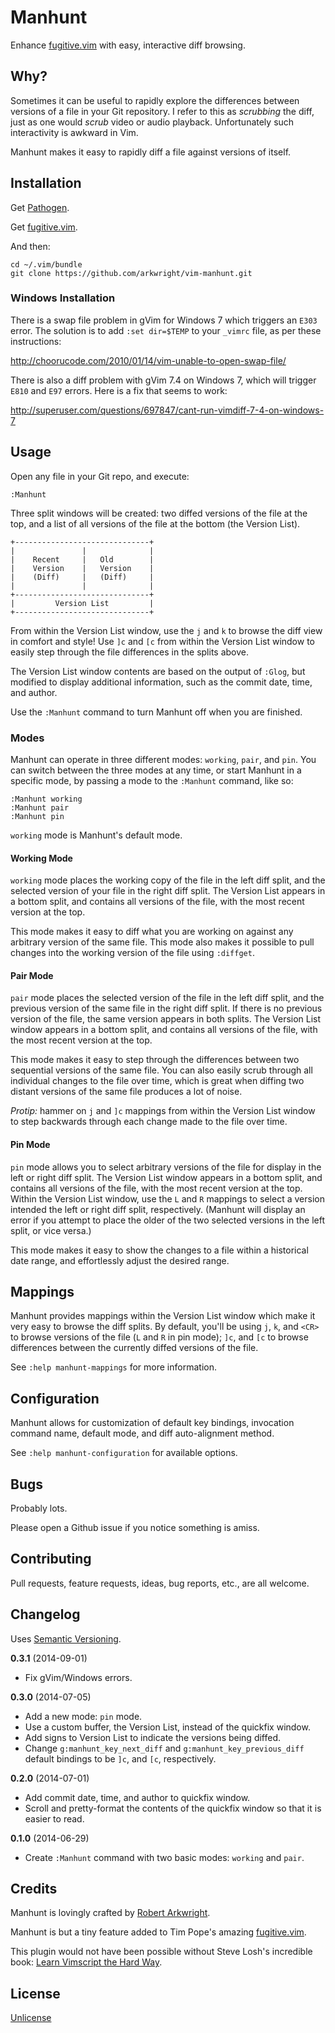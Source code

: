 # Manhunt

Enhance [fugitive.vim](https://github.com/tpope/vim-fugitive) with easy,
interactive diff browsing.

## Why?

Sometimes it can be useful to rapidly explore the differences between versions
of a file in your Git repository. I refer to this as _scrubbing_ the diff,
just as one would _scrub_ video or audio playback. Unfortunately such
interactivity is awkward in Vim.

Manhunt makes it easy to rapidly diff a file against versions of itself.

## Installation

Get [Pathogen](https://github.com/tpope/vim-pathogen).

Get [fugitive.vim](https://github.com/tpope/vim-fugitive).

And then:

    cd ~/.vim/bundle
    git clone https://github.com/arkwright/vim-manhunt.git

### Windows Installation

There is a swap file problem in gVim for Windows 7 which triggers an `E303`
error. The solution is to add `:set dir=$TEMP` to your `_vimrc` file, as per
these instructions:

http://choorucode.com/2010/01/14/vim-unable-to-open-swap-file/

There is also a diff problem with gVim 7.4 on Windows 7, which will trigger
`E810` and `E97` errors. Here is a fix that seems to work:

http://superuser.com/questions/697847/cant-run-vimdiff-7-4-on-windows-7

## Usage

Open any file in your Git repo, and execute:

    :Manhunt

Three split windows will be created: two diffed versions of the file at the
top, and a list of all versions of the file at the bottom (the Version List).

    +------------------------------+
    |               |              |
    |    Recent     |   Old        |
    |    Version    |   Version    |
    |    (Diff)     |   (Diff)     |
    |               |              |
    +------------------------------+
    |         Version List         |
    +------------------------------+

From within the Version List window, use the `j` and `k` to browse the diff
view in comfort and style! Use `]c` and `[c` from within the Version List
window to easily step through the file differences in the splits above.

The Version List window contents are based on the output of `:Glog`, but
modified to display additional information, such as the commit date, time, and
author.

Use the `:Manhunt` command to turn Manhunt off when you are finished.

### Modes

Manhunt can operate in three different modes: `working`, `pair`, and `pin`.
You can switch between the three modes at any time, or start Manhunt in a
specific mode, by passing a mode to the `:Manhunt` command, like so:

    :Manhunt working
    :Manhunt pair
    :Manhunt pin

`working` mode is Manhunt's default mode.

#### Working Mode

`working` mode places the working copy of the file in the left diff split, and
the selected version of your file in the right diff split. The Version List
appears in a bottom split, and contains all versions of the file, with the
most recent version at the top.

This mode makes it easy to diff what you are working on against any arbitrary
version of the same file. This mode also makes it possible to pull changes
into the working version of the file using `:diffget`.

#### Pair Mode

`pair` mode places the selected version of the file in the left diff split,
and the previous version of the same file in the right diff split. If there is
no previous version of the file, the same version appears in both splits. The
Version List window appears in a bottom split, and contains all versions of
the file, with the most recent version at the top.

This mode makes it easy to step through the differences between two sequential
versions of the same file. You can also easily scrub through all individual
changes to the file over time, which is great when diffing two distant
versions of the same file produces a lot of noise.

_Protip:_ hammer on `j` and `]c` mappings from within the Version List window
to step backwards through each change made to the file over time.

#### Pin Mode

`pin` mode allows you to select arbitrary versions of the file for display in
the left or right diff split. The Version List window appears in a bottom
split, and contains all versions of the file, with the most recent version at
the top. Within the Version List window, use the `L` and `R` mappings to
select a version intended the left or right diff split, respectively. (Manhunt
will display an error if you attempt to place the older of the two selected
versions in the left split, or vice versa.)

This mode makes it easy to show the changes to a file within a historical
date range, and effortlessly adjust the desired range.

## Mappings

Manhunt provides mappings within the Version List window which make it very
easy to browse the diff splits. By default, you'll be using `j`, `k`, and
`<CR>` to browse versions of the file (`L` and `R` in pin mode); `]c`, and
`[c` to browse differences between the currently diffed versions of the file.

See `:help manhunt-mappings` for more information.

## Configuration

Manhunt allows for customization of default key bindings, invocation command
name, default mode, and diff auto-alignment method.

See `:help manhunt-configuration` for available options.

## Bugs

Probably lots.

Please open a Github issue if you notice something is amiss.

## Contributing

Pull requests, feature requests, ideas, bug reports, etc., are all welcome.

## Changelog

Uses [Semantic Versioning](http://semver.org/).

**0.3.1** (2014-09-01)

* Fix gVim/Windows errors.

**0.3.0** (2014-07-05)

* Add a new mode: `pin` mode.
* Use a custom buffer, the Version List, instead of the quickfix window.
* Add signs to Version List to indicate the versions being diffed.
* Change `g:manhunt_key_next_diff` and `g:manhunt_key_previous_diff` default
  bindings to be `]c`, and `[c`, respectively.

**0.2.0** (2014-07-01)

* Add commit date, time, and author to quickfix window.
* Scroll and pretty-format the contents of the quickfix window so that it is
  easier to read.

**0.1.0** (2014-06-29)

* Create `:Manhunt` command with two basic modes: `working` and `pair`.

## Credits

Manhunt is lovingly crafted by [Robert
Arkwright](https://github.com/arkwright).

Manhunt is but a tiny feature added to Tim Pope's amazing
[fugitive.vim](https://github.com/tpope/vim-fugitive).

This plugin would not have been possible without Steve Losh's incredible book:
[Learn Vimscript the Hard
Way](http://learnvimscriptthehardway.stevelosh.com/).

## License

[Unlicense](http://unlicense.org/)
